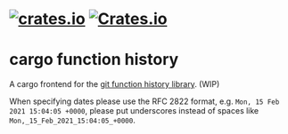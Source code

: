 # [![crates.io](https://img.shields.io/crates/v/cargo-function-history.svg?label=latest%20version)](https://crates.io/crates/cargo-function-history) [![Crates.io](https://img.shields.io/crates/d/cargo-function-history?label=crates.io%20downloads)](https://crates.io/crates/cargo-function-history)

# cargo function history

A cargo frontend for the [git function history library](https://crates.io/crates/git-function-history).
(WIP)

When specifying dates please use the RFC 2822 format, e.g. `Mon, 15 Feb 2021 15:04:05 +0000`, please put underscores instead of spaces like `Mon,_15_Feb_2021_15:04:05_+0000`.